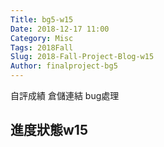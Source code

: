 ```yaml
---
Title: bg5-w15
Date: 2018-12-17 11:00
Category: Misc
Tags: 2018Fall
Slug: 2018-Fall-Project-Blog-w15
Author: finalproject-bg5
---
```


自評成績  倉儲連結  bug處理

<!-- PELICAN_END_SUMMARY -->

進度狀態w15
----







